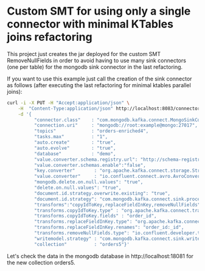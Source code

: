# Custom SMT for using only a single connector with minimal KTables joins refactoring

This project just creates the jar deployed for the custom SMT RemoveNullFields in order to avoid having to use many sink 
connectors (one per table) for the mongodb sink connector in the last refactoring.

If you want to use this example just call the creation of the sink connector as follows 
(after executing the last refactoring for minimal ktables parallel joins): 

```bash
curl -i -X PUT -H "Accept:application/json" \
    -H  "Content-Type:application/json" http://localhost:8083/connectors/my-sink-mongodb5/config \
    -d '{
          "connector.class"    : "com.mongodb.kafka.connect.MongoSinkConnector",
          "connection.uri"     : "mongodb://root:example@mongo:27017",
          "topics"             : "orders-enriched4",
          "tasks.max"          : "1",
          "auto.create"        : "true",
          "auto.evolve"        : "true",
          "database"           : "demo",
          "value.converter.schema.registry.url": "http://schema-registry:8081",
          "value.converter.schemas.enable":"false",
          "key.converter"       : "org.apache.kafka.connect.storage.StringConverter",
          "value.converter"     : "io.confluent.connect.avro.AvroConverter",
          "mongodb.delete.on.null.values": "true",
          "delete.on.null.values": "true",
          "document.id.strategy.overwrite.existing": "true",
          "document.id.strategy": "com.mongodb.kafka.connect.sink.processor.id.strategy.ProvidedInKeyStrategy",
          "transforms":"copyIdToKey,replaceFieldInKey,removeNullFields",
          "transforms.copyIdToKey.type" : "org.apache.kafka.connect.transforms.ValueToKey",
          "transforms.copyIdToKey.fields" : "order_id",
          "transforms.replaceFieldInKey.type": "org.apache.kafka.connect.transforms.ReplaceField$Key",
          "transforms.replaceFieldInKey.renames": "order_id:_id",
          "transforms.removeNullFields.type": "io.confluent.developer.transforms.RemoveNullFields",
          "writemodel.strategy" : "com.mongodb.kafka.connect.sink.writemodel.strategy.UpdateOneDefaultStrategy",
          "collection"          : "orders5"}'
```

Let's check the data in the mongodb database in http://localhost:18081 for the new collection orders5.